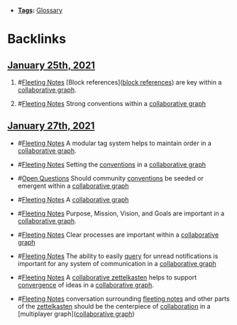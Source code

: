 - **[Tags](<Tags.md>):** [Glossary](<Glossary.md>)

# Backlinks
## [January 25th, 2021](<January 25th, 2021.md>)
1. #[Fleeting Notes](<Fleeting Notes.md>) [Block references]([block references](<block references.md>)) are key within a [collaborative graph](<collaborative graph.md>).

2. #[Fleeting Notes](<Fleeting Notes.md>) Strong conventions within a [collaborative graph](<collaborative graph.md>)

## [January 27th, 2021](<January 27th, 2021.md>)
- #[Fleeting Notes](<Fleeting Notes.md>) A modular tag system helps to maintain order in a [collaborative graph](<collaborative graph.md>).

- #[Fleeting Notes](<Fleeting Notes.md>) Setting the [conventions](<conventions.md>) in a [collaborative graph](<collaborative graph.md>)

- #[Open Questions](<Open Questions.md>) Should community [conventions](<conventions.md>) be seeded or emergent within a [collaborative graph](<collaborative graph.md>)

- #[Fleeting Notes](<Fleeting Notes.md>) A [collaborative graph](<collaborative graph.md>)

- #[Fleeting Notes](<Fleeting Notes.md>) Purpose, Mission, Vision, and Goals are important in a [collaborative graph](<collaborative graph.md>).

- #[Fleeting Notes](<Fleeting Notes.md>) Clear processes are important within a [collaborative graph](<collaborative graph.md>)

- #[Fleeting Notes](<Fleeting Notes.md>) The ability to easily [query](<query.md>) for unread notifications is important for any system of communication in a [collaborative graph](<collaborative graph.md>)

- #[Fleeting Notes](<Fleeting Notes.md>) A [collaborative zettelkasten](<collaborative zettelkasten.md>) helps to support [convergence](<convergence.md>) of ideas in a [collaborative graph](<collaborative graph.md>).

- #[Fleeting Notes](<Fleeting Notes.md>) conversation surrounding [fleeting notes](<fleeting notes.md>) and other parts of the [zettelkasten](<zettelkasten.md>) should be the centerpiece of [collaboration](<collaboration.md>) in a [multiplayer graph]([collaborative graph](<collaborative graph.md>))

